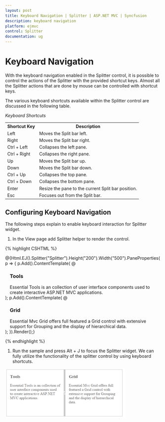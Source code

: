 ```yaml
---
layout: post
title: Keyboard Navigation | Splitter | ASP.NET MVC | Syncfusion
description: keyboard navigation
platform: ejmvc
control: Splitter
documentation: ug
---
```


# Keyboard Navigation

With the keyboard navigation enabled in the Splitter control, it is possible to control the actions of the Splitter with the provided shortcut keys. Almost all the Splitter actions that are done by mouse can be controlled with shortcut keys.

The various keyboard shortcuts available within the Splitter control are discussed in the following table.

_Keyboard Shortcuts_

<table>
<tr>
<th>
Shortcut Key</th><th>
Description</th></tr>
<tr>
<td>
Left</td><td>
Moves the Split bar left. </td></tr>
<tr>
<td>
Right</td><td>
Moves the Split bar right. </td></tr>
<tr>
<td>
Ctrl + Left</td><td>
Collapses the left pane.</td></tr>
<tr>
<td>
Ctrl + Right</td><td>
Collapses the right pane.</td></tr>
<tr>
<td>
Up</td><td>
Moves the Split bar up.</td></tr>
<tr>
<td>
Down</td><td>
Moves the Split bar down.</td></tr>
<tr>
<td>
Ctrl + Up</td><td>
Collapses the top pane.</td></tr>
<tr>
<td>
Ctrl + Down</td><td>
Collapses the bottom pane.</td></tr>
<tr>
<td>
Enter</td><td>
Resize the pane to the current Split bar position.</td></tr>
<tr>
<td>
Esc</td><td>
Focuses out from the Split bar.</td></tr>
</table>

## Configuring Keyboard Navigation

The following steps explain to enable keyboard interaction for Splitter widget.

1. In the View page add Splitter helper to render the control. 


{% highlight CSHTML %}

@{Html.EJ().Splitter("Splitter").Height("200").Width("500").PaneProperties(
    p =>    {        p.Add().ContentTemplate(
	@<div> 
	<div style="padding: 0px 15px;">
	<h3 class="h3">Tools </h3>
	Essential Tools is an collection of user interface components used to create interactive
	ASP.NET MVC applications.
	</div> 
	</div>);
	p.Add().ContentTemplate(
	@<div>
	<div style="padding: 0px 15px;">
	<h3 class="h3">Grid </h3>
	Essential Mvc Grid offers full featured a Grid control with extensive support for
	Grouping and the display of hierarchical data.
	</div>
	</div>);
    }).Render();}

<script type="text/javascript">
	//Control focus key
	$(document).on("keydown", function (e) {
	if (e.altKey && e.keyCode === 74) { // j- key code.
	$("#Splitter .e-splitbar")[0].focus();
	}
	});
</script>

{% endhighlight %}






1. Run the sample and press Alt + J to focus the Splitter widget. We can fully utilize the functionality of the splitter control by using keyboard shortcuts.



![](Keyboard-Navigation_images/Keyboard-Navigation_img1.png)



